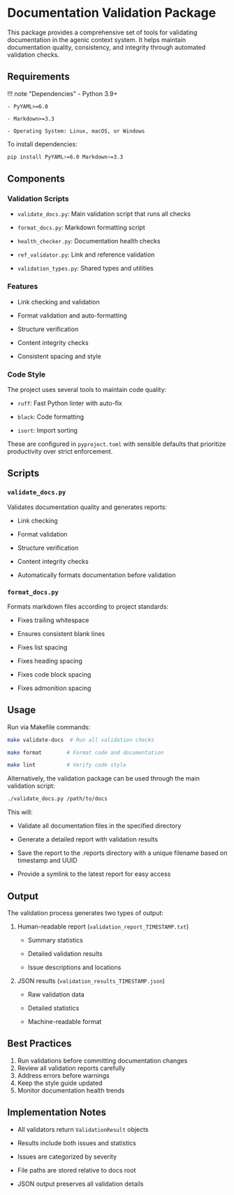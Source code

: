 # Documentation Validation Package

This package provides a comprehensive set of tools for validating documentation in the agenic context system. It helps maintain documentation quality, consistency, and integrity through automated validation checks.

## Requirements

!!! note "Dependencies"
    - Python 3.9+

    - PyYAML>=6.0

    - Markdown>=3.3

    - Operating System: Linux, macOS, or Windows

To install dependencies:

```bash
pip install PyYAML>=6.0 Markdown>=3.3

```

## Components

### Validation Scripts

- `validate_docs.py`: Main validation script that runs all checks

- `format_docs.py`: Markdown formatting script

- `health_checker.py`: Documentation health checks

- `ref_validator.py`: Link and reference validation

- `validation_types.py`: Shared types and utilities

### Features

- Link checking and validation

- Format validation and auto-formatting

- Structure verification

- Content integrity checks

- Consistent spacing and style

### Code Style

The project uses several tools to maintain code quality:

- `ruff`: Fast Python linter with auto-fix

- `black`: Code formatting

- `isort`: Import sorting

These are configured in `pyproject.toml` with sensible defaults that prioritize productivity over strict enforcement.

## Scripts

### `validate_docs.py`

Validates documentation quality and generates reports:

- Link checking

- Format validation

- Structure verification

- Content integrity checks

- Automatically formats documentation before validation

### `format_docs.py`

Formats markdown files according to project standards:

- Fixes trailing whitespace

- Ensures consistent blank lines

- Fixes list spacing

- Fixes heading spacing

- Fixes code block spacing

- Fixes admonition spacing

## Usage

Run via Makefile commands:

```bash
make validate-docs  # Run all validation checks

make format        # Format code and documentation

make lint          # Verify code style

```

Alternatively, the validation package can be used through the main validation script:

```bash
./validate_docs.py /path/to/docs

```

This will:

- Validate all documentation files in the specified directory

- Generate a detailed report with validation results

- Save the report to the .reports directory with a unique filename based on timestamp and UUID

- Provide a symlink to the latest report for easy access

## Output

The validation process generates two types of output:

1. Human-readable report (`validation_report_TIMESTAMP.txt`)

   - Summary statistics

   - Detailed validation results

   - Issue descriptions and locations

2. JSON results (`validation_results_TIMESTAMP.json`)
   - Raw validation data

   - Detailed statistics

   - Machine-readable format

## Best Practices

1. Run validations before committing documentation changes
2. Review all validation reports carefully
3. Address errors before warnings
4. Keep the style guide updated
5. Monitor documentation health trends

## Implementation Notes

- All validators return `ValidationResult` objects

- Results include both issues and statistics

- Issues are categorized by severity

- File paths are stored relative to docs root

- JSON output preserves all validation details
